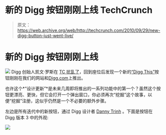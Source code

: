 # 新的 Digg 按钮刚刚上线 TechCrunch

> 原文：<https://web.archive.org/web/http://techcrunch.com/2010/09/29/new-digg-button-just-went-live/>

# 新的 Digg 按钮刚刚上线

![](img/a2f1b3356b7e980b41b2b87819601945.png) Digg 创始人凯文·罗斯在 [TC 扰乱了](https://web.archive.org/web/20230204231316/https://techcrunch.com/2010/09/29/techcrunch-disrupt-live-webcast-day-three/)，回到座位后发现一个新的[“Digg This”](https://web.archive.org/web/20230204231316/http://about.digg.com/downloads/button/smart)按钮刚刚在我们的网站和[Digg.com](https://web.archive.org/web/20230204231316/http://digg.com/)上推出。

也许这个*“设计更新”*是未来几周即将推出的一系列功能中的第一个？虽然这个按钮更漂亮、更快，但它会打开一个弹出窗口，你必须再次“挖掘”这个故事，以便“挖掘”注册，这似乎仍然是一个不必要的额外步骤。

左边是所有迭代中的新按钮，通过 Digg 设计者 [Danny Trinh](https://web.archive.org/web/20230204231316/http://dribbble.com/shots/47615-Climbin-in-your-internets-digging-your-people-up) 。下面是按钮在 Digg 版本 3 中的外观:

![](img/9d97f4a1028fba8bc608e3e7b5641f25.png)